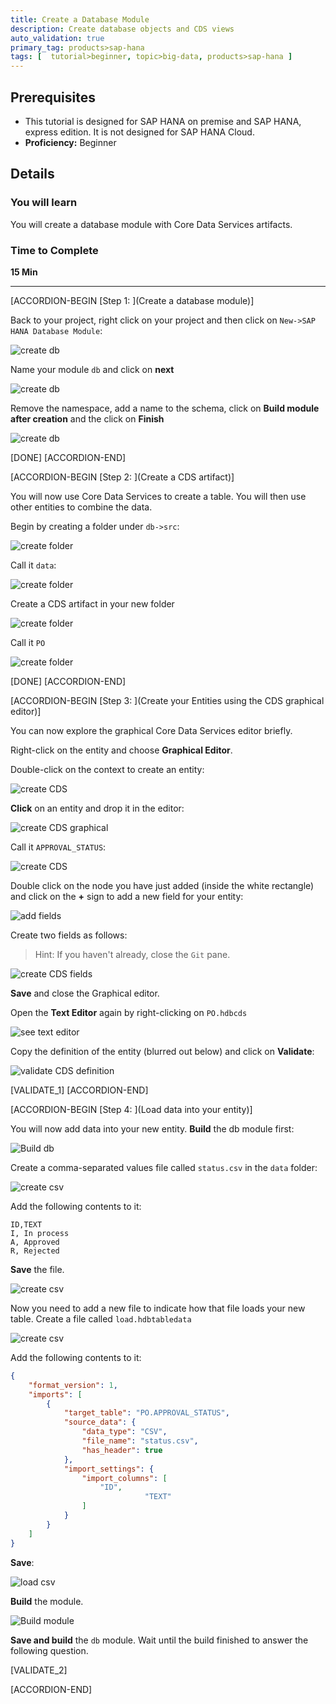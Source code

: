```yaml
---
title: Create a Database Module
description: Create database objects and CDS views
auto_validation: true
primary_tag: products>sap-hana
tags: [  tutorial>beginner, topic>big-data, products>sap-hana ]
---
```


## Prerequisites
 - This tutorial is designed for SAP HANA on premise and SAP HANA, express edition. It is not designed for SAP HANA Cloud.
 - **Proficiency:** Beginner

## Details
### You will learn  
You will create a database module with Core Data Services artifacts.

### Time to Complete
**15 Min**

---

[ACCORDION-BEGIN [Step 1: ](Create a database module)]

Back to your project, right click on your project and then click on `New->SAP HANA Database Module`:

![create db](1.png)

Name your module `db` and click on **next**

![create db](2.png)

Remove the namespace, add a name to the schema, click on **Build module after creation** and the click on **Finish**

![create db](3.png)

[DONE]
[ACCORDION-END]

[ACCORDION-BEGIN [Step 2: ](Create a CDS artifact)]

You will now use Core Data Services to create a table. You will then use other entities to combine the data.

Begin by creating a folder under `db->src`:

![create folder](4.png)

Call it `data`:

![create folder](5.png)

Create a CDS artifact in your new folder

![create folder](6.png)

Call it `PO`

![create folder](7.png)


[DONE]
[ACCORDION-END]



[ACCORDION-BEGIN [Step 3: ](Create your Entities using the CDS graphical editor)]

You can now explore the graphical Core Data Services editor briefly.

Right-click on the entity and choose **Graphical Editor**.

Double-click on the context to create an entity:

![create CDS](context.png)

**Click** on an entity and drop it in the editor:

![create CDS graphical](10.png)

Call it `APPROVAL_STATUS`:

![create CDS](11.png)

Double click on the node you have just added (inside the white rectangle) and click on the **+** sign to add a new field for your entity:

![add fields](12.png)

Create two fields as follows:

>Hint: If you haven't already, close the `Git` pane.

![create CDS fields](13.png)

**Save** and close the Graphical editor.

Open the **Text Editor** again by right-clicking on `PO.hdbcds`

![see text editor](open.png)

Copy the definition of the entity (blurred out below) and click on **Validate**:

![validate CDS definition](14.png)

[VALIDATE_1]
[ACCORDION-END]

[ACCORDION-BEGIN [Step 4: ](Load data into your entity)]

You will now add data into your new entity. **Build** the db module first:

![Build db](15.png)

Create a comma-separated values file called `status.csv` in the `data` folder:

![create csv](16.png)

Add the following contents to it:

```text
ID,TEXT
I, In process
A, Approved
R, Rejected
```

**Save** the file.

![create csv](17.png)

Now you need to add a new file to indicate how that file loads your new table. Create a file called `load.hdbtabledata`

![create csv](new_file.png)


Add the following contents to it:

```json
{
    "format_version": 1,
    "imports": [
        {
            "target_table": "PO.APPROVAL_STATUS",
            "source_data": {
                "data_type": "CSV",
                "file_name": "status.csv",
                "has_header": true
            },
            "import_settings": {
                "import_columns": [
                    "ID",
					          "TEXT"
                ]
            }
        }
    ]
}     
```

**Save**:

![load csv](18.png)

 **Build** the module.

![Build module](build_db.png)

**Save and build** the `db` module.  Wait until the build finished to answer the following question.


[VALIDATE_2]

[ACCORDION-END]
